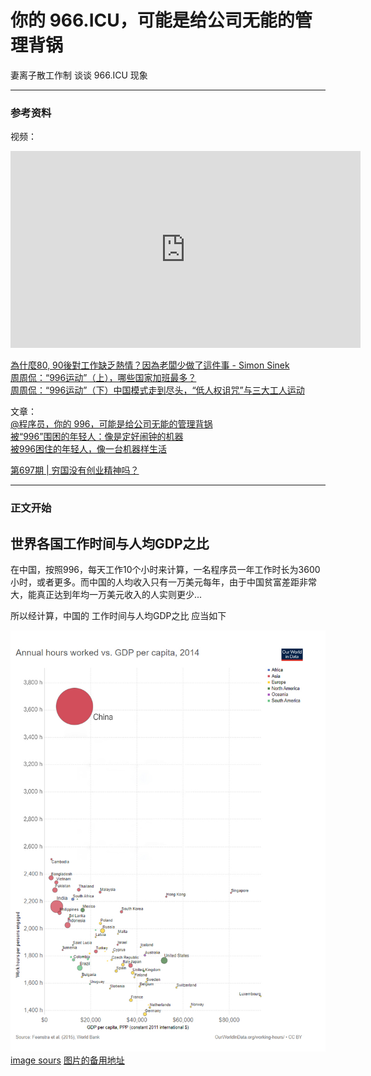 # 你的 966.ICU，可能是给公司无能的管理背锅
妻离子散工作制
谈谈 966.ICU 现象

----
### 参考资料
视频：<br>
<iframe width="560" height="315" src="https://www.youtube.com/embed/1oLdExa62AI" frameborder="0" allow="accelerometer; autoplay; encrypted-media; gyroscope; picture-in-picture" allowfullscreen></iframe>

[為什麼80, 90後對工作缺乏熱情？因為老闆少做了這件事 - Simon Sinek](https://www.youtube.com/watch?v=1oLdExa62AI)<br>
[周周侃：“996运动”（上），哪些国家加班最多？](https://www.youtube.com/watch?v=mdItEYTB7Hk)<br>
[周周侃：“996运动”（下）中国模式走到尽头，“低人权诅咒”与三大工人运动](https://www.youtube.com/watch?v=93OtoBTv270)

文章：<br>
[@程序员，你的 996，可能是给公司无能的管理背锅](https://blog.csdn.net/csdnnews/article/details/81611801)<br>
[被“996”围困的年轻人：像是定好闹钟的机器](https://www.jishuwen.com/d/2ynw#tuit)<br>
[被996困住的年轻人，像一台机器样生活](https://mp.weixin.qq.com/s?__biz=MjM5NDkxMDU4MA==&mid=2651089347&idx=1&sn=b928c26588200ec1bb39d1559843b5e0&chksm=bd7051d88a07d8ce1f986bb5a5cddb5e33c7fbc7fda23a41a8d5e18e5d7f10995f057913cfb0&mpshare=1&scene=1&srcid=0415HIDb3y6QXlSrVIYeFLzs&key=f7bb43d4492422e033b41930dd5f249c42a4e0f216a6aafe771de709a71e75062ea26e5412bac80d1db94d99101eab9f54500d6be3afa2d31f1ea386fd391db85c340a08e4c2ec10b05c4ae8c2994645&ascene=1&uin=MjU3MDk2NjU4MA%3D%3D&devicetype=Windows+10&version=62060739&lang=zh_CN&pass_ticket=E7bK4CZj8BwyoH5Muqjj0wo2cYFFx%2FXHKyn5QN5kP44%2Bb17R9aHRd%2FiPSiOFV6e3)

[第697期 | 穷国没有创业精神吗？](https://github.com/946629031/Blog/blob/master/article/%E7%AC%AC697%E6%9C%9F%20%20%E7%A9%B7%E5%9B%BD%E6%B2%A1%E6%9C%89%E5%88%9B%E4%B8%9A%E7%B2%BE%E7%A5%9E%E5%90%97%EF%BC%9F.md)

----
### 正文开始
## 世界各国工作时间与人均GDP之比
在中国，按照996，每天工作10个小时来计算，一名程序员一年工作时长为3600小时，或者更多。而中国的人均收入只有一万美元每年，由于中国贫富差距非常大，能真正达到年均一万美元收入的人实则更少...

所以经计算，中国的 工作时间与人均GDP之比 应当如下

![世界各国工作时间与人均GDP之比](https://github.com/946629031/Blog/blob/master/img/gdppercapita-vs-annual-hours-worked.jpg)
[image sours](https://ourworldindata.org/grapher/exports/gdppercapita-vs-annual-hours-worked.svg
)
[图片的备用地址](http://g123.hkming.com/img/gdppercapita-vs-annual-hours-worked.jpg)